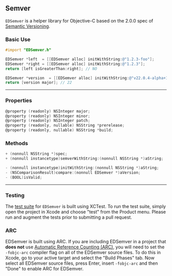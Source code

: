 ## Semver
`EDSemver` is a helper library for Objective-C based on the 2.0.0 spec of [Semantic Versioning](http://semver.org/).

### Basic Use
```objective-c
#import "EDSemver.h"
```

```objective-c
EDSemver *left  = [[EDSemver alloc] initWithString:@"1.2.3-foo"];
EDSemver *right = [[EDSemver alloc] initWithString:@"1.2.3"];
return [left isGreaterThan:right]; // NO
```

```objective-c
EDSemver *version  = [[EDSemver alloc] initWithString:@"v22.0.4-alpha+1234"];
return [version major]; // 22
```

---

### Properties
```objective-c
@property (readonly) NSInteger major;
@property (readonly) NSInteger minor;
@property (readonly) NSInteger patch;
@property (readonly, nullable) NSString *prerelease;
@property (readonly, nullable) NSString *build;
```

### Methods
```objective-c
+ (nonnull NSString *)spec;
+ (nonnull instancetype)semverWithString:(nonnull NSString *)aString;

- (nonnull instancetype)initWithString:(nonnull NSString *)aString;
- (NSComparisonResult)compare:(nonnull EDSemver *)aVersion;
- (BOOL)isValid;
```

---

### Testing
The [test suite](https://github.com/thisandagain/semver/tree/master/Project/semverTests) for `EDSemver` is built using XCTest. To run the test suite, simply open the project in Xcode and choose "test" from the Product menu. Please run and augment the tests prior to submitting a pull request.

### ARC
EDSemver is built using ARC. If you are including EDSemver in a project that **does not** use [Automatic Reference Counting (ARC)](http://developer.apple.com/library/ios/#releasenotes/ObjectiveC/RN-TransitioningToARC/Introduction/Introduction.html), you will need to set the `-fobjc-arc` compiler flag on all of the EDSemver source files. To do this in Xcode, go to your active target and select the "Build Phases" tab. Now select all EDSemver source files, press Enter, insert `-fobjc-arc` and then "Done" to enable ARC for EDSemver.
